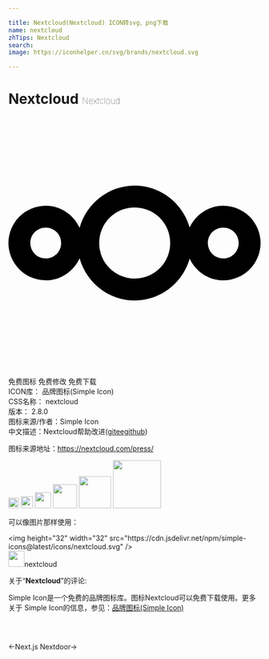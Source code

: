 ```yaml
---

title: Nextcloud(Nextcloud) ICON转svg、png下载
name: nextcloud
zhTips: Nextcloud
search: 
image: https://iconhelper.cn/svg/brands/nextcloud.svg

---
```


# Nextcloud  <small style="font-size: 60%;font-weight: 100">Nextcloud</small>

<div id="svg" class="svg-wrap">
<svg role="img" viewBox="0 0 24 24" xmlns="http://www.w3.org/2000/svg"><title>Nextcloud icon</title><path d="M12.018 6.537c-2.5 0-4.6 1.712-5.241 4.015-.56-1.232-1.793-2.105-3.225-2.105A3.569 3.569 0 0 0 0 12a3.569 3.569 0 0 0 3.552 3.553c1.432 0 2.664-.874 3.224-2.106.641 2.304 2.742 4.016 5.242 4.016 2.487 0 4.576-1.693 5.231-3.977.569 1.21 1.783 2.067 3.198 2.067A3.568 3.568 0 0 0 24 12a3.569 3.569 0 0 0-3.553-3.553c-1.416 0-2.63.858-3.199 2.067-.654-2.284-2.743-3.978-5.23-3.977zm0 2.085c1.878 0 3.378 1.5 3.378 3.378 0 1.878-1.5 3.378-3.378 3.378A3.362 3.362 0 0 1 8.641 12c0-1.878 1.5-3.378 3.377-3.378zm-8.466 1.91c.822 0 1.467.645 1.467 1.468s-.644 1.467-1.467 1.468A1.452 1.452 0 0 1 2.085 12c0-.823.644-1.467 1.467-1.467zm16.895 0c.823 0 1.468.645 1.468 1.468s-.645 1.468-1.468 1.468A1.452 1.452 0 0 1 18.98 12c0-.823.644-1.467 1.467-1.467z"/></svg>
</div>
<detail full-name='nextcloud'></detail>

<div class="detail-page">
<p>
<span><span class="badge-success badge">免费图标</span> <span class="badge-success badge">免费修改</span>  <span class="badge-success badge">免费下载</span> </span>
<br/>
<span>
ICON库：
<span class="badge-secondary badge">品牌图标(Simple Icon)</span> 
</span>
<br/>
<span>
CSS名称：
<span class="badge-secondary badge">nextcloud</span> 
</span>

<br/>
<span>
版本：
<span class="badge-secondary badge">2.8.0</span> 
</span>
<br/>
<span>图标来源/作者：<span class="badge-light badge">Simple Icon</span></span> 
<br/>
<span class="zh-detail">中文描述：<span class="badge-primary badge">Nextcloud</span><span class="help-link"><span>帮助改进</span>(<a href="https://gitee.com/liuwave/icon-helper/edit/master/json/brands/nextcloud.json" target="_blank" rel="noopener noreferrer">gitee</a><a href="https://github.com/liuwave/icon-helper/edit/master/json/brands/nextcloud.json" target="_blank" rel="noopener noreferrer">github</a></span>)</span><br/>
</p>
</div><div class="description description alert alert-light"><p>图标来源地址：<a href="https://nextcloud.com/press/" target="_blank" rel="noopener noreferrer">https://nextcloud.com/press/</a></p></div>
<div class="alert alert-dark">
<img height="21" width="21" src="https://cdn.jsdelivr.net/npm/simple-icons@latest/icons/nextcloud.svg" />
<img height="24" width="24" src="https://cdn.jsdelivr.net/npm/simple-icons@latest/icons/nextcloud.svg" />
<img height="32" width="32" src="https://cdn.jsdelivr.net/npm/simple-icons@latest/icons/nextcloud.svg" />
<img height="48" width="48" src="https://cdn.jsdelivr.net/npm/simple-icons@latest/icons/nextcloud.svg" />
<img height="64" width="64" src="https://cdn.jsdelivr.net/npm/simple-icons@latest/icons/nextcloud.svg" />
<img height="96" width="96" src="https://cdn.jsdelivr.net/npm/simple-icons@latest/icons/nextcloud.svg" />

</div>
<div>
  <p>可以像图片那样使用：    
  </p>
  <div class="alert alert-primary" style="font-size: 14px">
    &lt;img height="32" width="32" src="https://cdn.jsdelivr.net/npm/simple-icons@latest/icons/nextcloud.svg" /&gt;
    <copy-btn content='<img height="32" width="32" src="https://cdn.jsdelivr.net/npm/simple-icons@latest/icons/nextcloud.svg" />'></copy-btn>
  </div>
  <div class="alert alert-secondary">
    <img height="32" width="32" src="https://cdn.jsdelivr.net/npm/simple-icons@latest/icons/nextcloud.svg" />nextcloud
    <copy-btn content="nextcloud" btn-title="复制图标名称"></copy-btn>
  </div>
</div>
<div class="icon-detail__container">
<p>关于“<b>Nextcloud</b>”的评论:</p>
</div>
<Vssue title="关于“Nextcloud”的评论" />
<div><p>Simple Icon是一个免费的品牌图标库。图标Nextcloud可以免费下载使用。更多关于  Simple Icon的信息，参见：<a target="_blank" href="https://iconhelper.cn/brands.html">品牌图标(Simple Icon)</a>
</p></div>


<div style="padding:2rem 0 " class="page-nav"><p class="inner"><span class="prev">←<router-link to="/icon/next-js.html">Next.js</router-link></span> <span class="next"><router-link to="/icon/nextdoor.html">Nextdoor</router-link>→</span></p></div>
